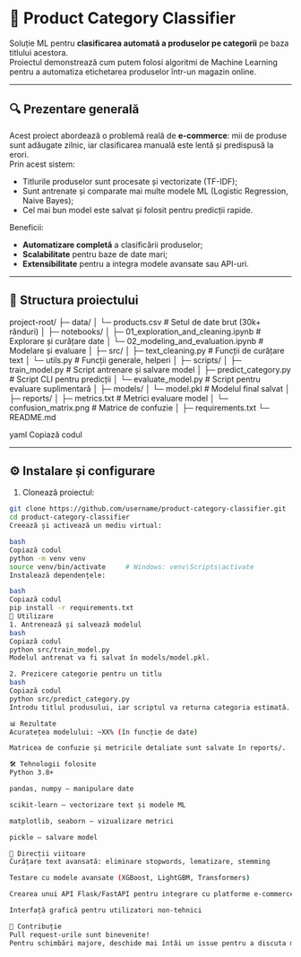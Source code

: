 # 🛒 Product Category Classifier

Soluție ML pentru **clasificarea automată a produselor pe categorii** pe baza titlului acestora.  
Proiectul demonstrează cum putem folosi algoritmi de Machine Learning pentru a automatiza etichetarea produselor într-un magazin online.

---

## 🔍 Prezentare generală

Acest proiect abordează o problemă reală de **e-commerce**: mii de produse sunt adăugate zilnic, iar clasificarea manuală este lentă și predispusă la erori.  
Prin acest sistem:
- Titlurile produselor sunt procesate și vectorizate (TF-IDF);
- Sunt antrenate și comparate mai multe modele ML (Logistic Regression, Naive Bayes);
- Cel mai bun model este salvat și folosit pentru predicții rapide.

Beneficii:
- **Automatizare completă** a clasificării produselor;
- **Scalabilitate** pentru baze de date mari;
- **Extensibilitate** pentru a integra modele avansate sau API-uri.

---

## 📂 Structura proiectului

project-root/
├─ data/
│ └─ products.csv # Setul de date brut (30k+ rânduri)
│
├─ notebooks/
│ ├─ 01_exploration_and_cleaning.ipynb # Explorare și curățare date
│ └─ 02_modeling_and_evaluation.ipynb # Modelare și evaluare
│
├─ src/
│ ├─ text_cleaning.py # Funcții de curățare text
│ └─ utils.py # Funcții generale, helperi
│
├─ scripts/
│ ├─ train_model.py # Script antrenare și salvare model
│ ├─ predict_category.py # Script CLI pentru predicții
│ └─ evaluate_model.py # Script pentru evaluare suplimentară
│
├─ models/
│ └─ model.pkl # Modelul final salvat
│
├─ reports/
│ ├─ metrics.txt # Metrici evaluare model
│ └─ confusion_matrix.png # Matrice de confuzie
│
├─ requirements.txt
└─ README.md

yaml
Copiază codul

---

## ⚙️ Instalare și configurare

1. Clonează proiectul:
```bash
git clone https://github.com/username/product-category-classifier.git
cd product-category-classifier
Creează și activează un mediu virtual:

bash
Copiază codul
python -m venv venv
source venv/bin/activate     # Windows: venv\Scripts\activate
Instalează dependențele:

bash
Copiază codul
pip install -r requirements.txt
🚀 Utilizare
1. Antrenează și salvează modelul
bash
Copiază codul
python src/train_model.py
Modelul antrenat va fi salvat în models/model.pkl.

2. Prezicere categorie pentru un titlu
bash
Copiază codul
python src/predict_category.py
Introdu titlul produsului, iar scriptul va returna categoria estimată.

📊 Rezultate
Acuratețea modelului: ~XX% (în funcție de date)

Matricea de confuzie și metricile detaliate sunt salvate în reports/.

🛠️ Tehnologii folosite
Python 3.8+

pandas, numpy – manipulare date

scikit-learn – vectorizare text și modele ML

matplotlib, seaborn – vizualizare metrici

pickle – salvare model

🔮 Direcții viitoare
Curățare text avansată: eliminare stopwords, lematizare, stemming

Testare cu modele avansate (XGBoost, LightGBM, Transformers)

Crearea unui API Flask/FastAPI pentru integrare cu platforme e-commerce

Interfață grafică pentru utilizatori non-tehnici

👥 Contribuție
Pull request-urile sunt binevenite!
Pentru schimbări majore, deschide mai întâi un issue pentru a discuta modificările propuse.